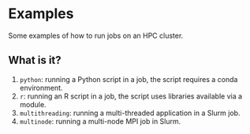# Examples

Some examples of how to run jobs on an HPC cluster.


## What is it?

1. `python`: running a Python script in a job, the script requires a
   conda environment.
1. `r`: running an R script in a job, the script uses libraries available
   via a module.
1. `multithreading`: running a multi-threaded application in a Slurm job.
1. `multinode`: running a multi-node MPI job in Slurm.
